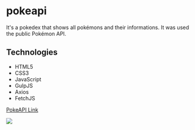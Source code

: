 # pokeapi
It's a pokedex that shows all pokémons and their informations. It was used the public Pokémon API.

## Technologies 
- HTML5
- CSS3
- JavaScript
- GulpJS
- Axios
- FetchJS

[PokeAPI Link](https://vitorlinsbinski.github.io/pokeapi) 

<img src = "./assets/screenshot-pokeapi">

